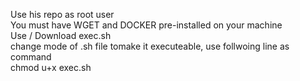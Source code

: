 Use his repo as root user </br>
You must have WGET and DOCKER pre-installed on your machine</br>
Use / Download exec.sh</br>
change mode of .sh file tomake it executeable, use follwoing line as command</br>
chmod u+x exec.sh</br>
